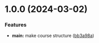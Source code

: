 # 1.0.0 (2024-03-02)


### Features

* **main:** make course structure ([bb3a98a](https://github.com/Avsideljnikov/os-intro/commit/bb3a98a1f4bccc20b53baab138bf3a52a3967eeb))



